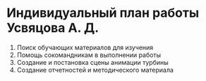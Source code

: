 # Индивидуальный план работы Усвяцова А. Д.

1) Поиск обучающих материалов для изучения
2) Помощь сокомандникам в выполнении работы
3) Создание и постановка сцены анимации турбины
4) Создание отчетностей и методического материала
